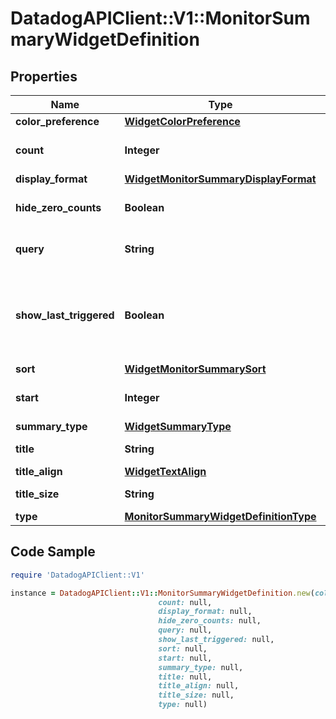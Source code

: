 # DatadogAPIClient::V1::MonitorSummaryWidgetDefinition

## Properties

Name | Type | Description | Notes
------------ | ------------- | ------------- | -------------
**color_preference** | [**WidgetColorPreference**](WidgetColorPreference.md) |  | [optional] 
**count** | **Integer** | The number of monitors to display. | [optional] 
**display_format** | [**WidgetMonitorSummaryDisplayFormat**](WidgetMonitorSummaryDisplayFormat.md) |  | [optional] 
**hide_zero_counts** | **Boolean** | Whether to show counts of 0 or not. | [optional] 
**query** | **String** | Query to filter the monitors with. | 
**show_last_triggered** | **Boolean** | Whether to show the time that has elapsed since the monitor/group triggered. | [optional] 
**sort** | [**WidgetMonitorSummarySort**](WidgetMonitorSummarySort.md) |  | [optional] 
**start** | **Integer** | The start of the list. Typically 0. | [optional] 
**summary_type** | [**WidgetSummaryType**](WidgetSummaryType.md) |  | [optional] 
**title** | **String** | Title of the widget. | [optional] 
**title_align** | [**WidgetTextAlign**](WidgetTextAlign.md) |  | [optional] 
**title_size** | **String** | Size of the title. | [optional] 
**type** | [**MonitorSummaryWidgetDefinitionType**](MonitorSummaryWidgetDefinitionType.md) |  | 

## Code Sample

```ruby
require 'DatadogAPIClient::V1'

instance = DatadogAPIClient::V1::MonitorSummaryWidgetDefinition.new(color_preference: null,
                                 count: null,
                                 display_format: null,
                                 hide_zero_counts: null,
                                 query: null,
                                 show_last_triggered: null,
                                 sort: null,
                                 start: null,
                                 summary_type: null,
                                 title: null,
                                 title_align: null,
                                 title_size: null,
                                 type: null)
```


